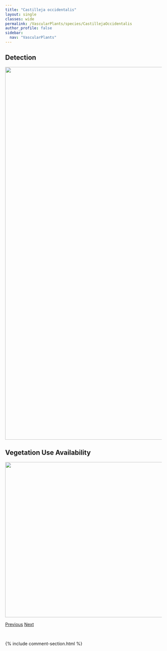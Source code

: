 ```yaml
---
title: "Castilleja occidentalis"
layout: single
classes: wide
permalink: /VascularPlants/species/CastillejaOccidentalis
author_profile: false
sidebar:
  nav: "VascularPlants"
---
```


<h2>Detection</h2>

<a href="https://drive.google.com/uc?export=view&id=1sGw2EEVE7sJ2vVFU88Y5xbNK_iOHRre_">
<img src="https://drive.google.com/uc?export=view&id=1sGw2EEVE7sJ2vVFU88Y5xbNK_iOHRre_" height = "1200" width = "800">
</a>


<h2>Vegetation Use Availability</h2>

<a href="https://drive.google.com/uc?export=view&id=1JtUso8b9X327---uyaZm3KXX47kdVQoX">
<img src="https://drive.google.com/uc?export=view&id=1JtUso8b9X327---uyaZm3KXX47kdVQoX" height = "500" width = "1000">
</a>


<a href="/DevelopmentWebsite/VascularPlants/species/CastillejaMiniata" class="pagination--pager" title="Castilleja miniata">Previous</a> <a href="/DevelopmentWebsite/VascularPlants/species/CastillejaRaupii" class="pagination--pager" title="Castilleja raupii">Next</a>

<p>&nbsp;</p>

{% include comment-section.html %}
